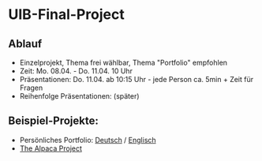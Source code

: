 # UIB-Final-Project

## Ablauf

- Einzelprojekt, Thema frei wählbar, Thema "Portfolio" empfohlen
- Zeit: Mo. 08.04. - Do. 11.04. 10 Uhr
- Präsentationen: Do. 11.04. ab 10:15 Uhr - jede Person ca. 5min + Zeit für Fragen
- Reihenfolge Präsentationen: (später)

## Beispiel-Projekte:

- Persönliches Portfolio: [Deutsch](portfolio_DE.md) / [Englisch](portfolio.md)
- [The Alpaca Project](https://github.com/DCI-WD-TZ-23-D01/UIB-Final-Alpaca)
